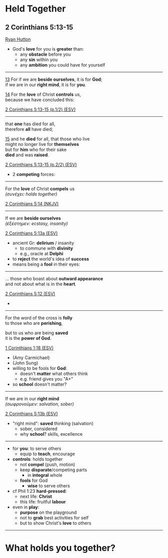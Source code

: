 <!-- .slide: <%= bg("unsplash-Jztmx9yqjBw-stars.jpg") %> id="title" -->
# Held Together
## 2 Corinthians 5:13-15

[Ryan Hutton](https://unsplash.com/photos/Jztmx9yqjBw "caption")

>>>
+ God's **love** for you is **greater** than:
  + any **obstacle** before you
  + any **sin** within you
  + any **ambition** you could have for yourself

---
[13](# "ref")
For if we are **beside ourselves**, it is for **God**; <br>
if we are in our **right mind**, it is for **you**.

[14](# "ref")
For the **love** of Christ **controls** us,  <br>
because we have concluded this:

[2 Corinthians 5:13-15 (p.1/2) (ESV)](# "ref")

---
that **one** has died for all,  <br>
therefore **all** have died; 

[15](# "ref")
and he **died** for all, that those who live  <br>
might no longer live for **themselves**  <br>
but for **him** who for their sake  <br>
**died** and was **raised**.

[2 Corinthians 5:13-15 (p.2/2) (ESV)](# "ref")

>>>
+ 2 **competing** forces:

---
For the **love** of Christ **compels** us <br>
<i>(*συνέχει*: holds together)</i>

[2 Corinthians 5:14 (NKJV)](# "ref")

---
If we are **beside ourselves** <br>
<i>(*ἐξέστημεν*: ecstasy, insanity)</i>

[2 Corinthians 5:13a (ESV)](# "ref")

>>>
+ ancient Gr: **delirium** / insanity
  + to commune with **divinity**
  + e.g., oracle at **Delphi**
+ to **reject** the world's idea of **success**
+ means being a **fool** in their eyes:

---
... those who boast about **outward appearance** <br>
and not about what is in the **heart**.

[2 Corinthians 5:12 (ESV)](# "ref")

>>>
+ 

---
For the word of the cross is **folly** <br>
to those who are **perishing**, 

but to us who are being **saved** <br>
it is the **power of God**.

[1 Corinthians 1:18 (ESV)](# "ref")

>>>
+ (Amy Carmichael)
+ (John Sung)
+ willing to be fools for **God**:
  + doesn't **matter** what others think
  + e.g. friend gives you "A+"
+ so **school** doesn't matter? 

---
If we are in our **right mind**<br>
<i>(*σωφρονοῦμεν*: salvation, sober)</i>

[2 Corinthians 5:13b (ESV)](# "ref")

>>>
+ "right mind": **saved** thinking (salvation)
  + sober, considered
  + why **school**? skills, excellence

---

>>>
+ for **you**: to serve others
  + equip to **teach**, encourage
+ **controls**: holds together
  + not **compel** (push, motion)
  + keep **disparate**/competing parts 
    + in **integral** whole
  + **fools** for God
    + **wise** to serve others
+ cf Phil 1:23 **hard-pressed**:
  + next life: **Christ**
  + this life: fruitful **labour**
+ even in **play**:
  + **purpose** on the playground
  + not to **grab** best activities for self
  + but to show Christ's **love** to others


---
<!-- .slide: data-background="white" -->
# What **holds** you together? 
